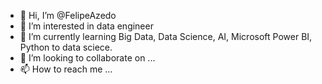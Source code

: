 - 👋 Hi, I’m @FelipeAzedo
- 👀 I’m interested in data engineer
- 🌱 I’m currently learning Big Data, Data Science, AI, Microsoft Power BI, Python to data sciece.
- 💞️ I’m looking to collaborate on ...
- 📫 How to reach me ...

<!---
FelipeAzedo/FelipeAzedo is a ✨ special ✨ repository because its `README.md` (this file) appears on your GitHub profile.
You can click the Preview link to take a look at your changes.
--->

